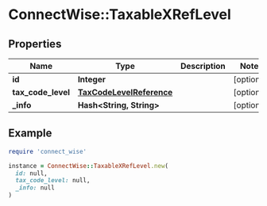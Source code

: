# ConnectWise::TaxableXRefLevel

## Properties

| Name | Type | Description | Notes |
| ---- | ---- | ----------- | ----- |
| **id** | **Integer** |  | [optional] |
| **tax_code_level** | [**TaxCodeLevelReference**](TaxCodeLevelReference.md) |  | [optional] |
| **_info** | **Hash&lt;String, String&gt;** |  | [optional] |

## Example

```ruby
require 'connect_wise'

instance = ConnectWise::TaxableXRefLevel.new(
  id: null,
  tax_code_level: null,
  _info: null
)
```

